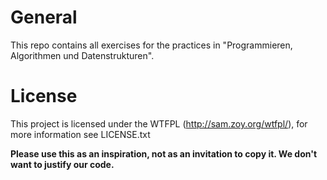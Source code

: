 General
=========

This repo contains all exercises for the practices in "Programmieren, Algorithmen und Datenstrukturen".

License
=======

This project is licensed under the WTFPL (<http://sam.zoy.org/wtfpl/>), for more information see LICENSE.txt

**Please use this as an inspiration, not as an invitation to copy it. We don't want to justify our code.**
